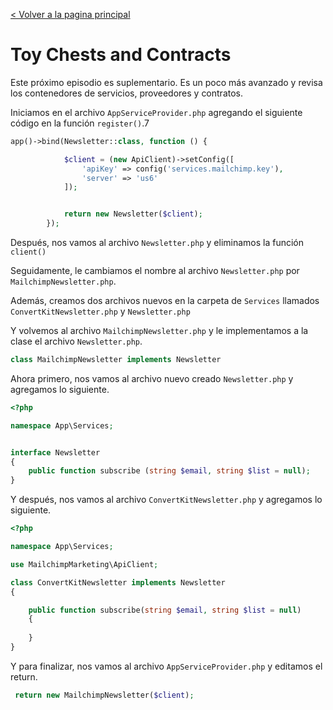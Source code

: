 [< Volver a la pagina principal](/docs/readme.md)

# Toy Chests and Contracts

Este próximo episodio es suplementario. Es un poco más avanzado y revisa los contenedores de servicios, proveedores y contratos.

Iniciamos en el archivo `AppServiceProvider.php` agregando el siguiente código en la función `register()`.7

```php
app()->bind(Newsletter::class, function () {

            $client = (new ApiClient)->setConfig([
                'apiKey' => config('services.mailchimp.key'),
                'server' => 'us6'
            ]);


            return new Newsletter($client);
        });
```

Después, nos vamos al archivo `Newsletter.php` y eliminamos la función `client()`

Seguidamente, le cambiamos el nombre al archivo `Newsletter.php` por `MailchimpNewsletter.php`.

Además, creamos dos archivos nuevos en la carpeta de `Services` llamados `ConvertKitNewsletter.php` y `Newsletter.php`

Y volvemos al archivo `MailchimpNewsletter.php` y le implementamos a la clase el archivo `Newsletter.php`.

```php
class MailchimpNewsletter implements Newsletter
```

Ahora primero, nos vamos al archivo nuevo creado `Newsletter.php` y agregamos lo siguiente.

```php
<?php

namespace App\Services;


interface Newsletter
{
    public function subscribe (string $email, string $list = null);
}
```

Y después, nos vamos al archivo `ConvertKitNewsletter.php` y agregamos lo siguiente.

```php
<?php

namespace App\Services;

use MailchimpMarketing\ApiClient;

class ConvertKitNewsletter implements Newsletter
{

    public function subscribe(string $email, string $list = null)
    {
    
    }
}

```

Y para finalizar, nos vamos al archivo `AppServiceProvider.php` y editamos el return.

```php
 return new MailchimpNewsletter($client);
```

